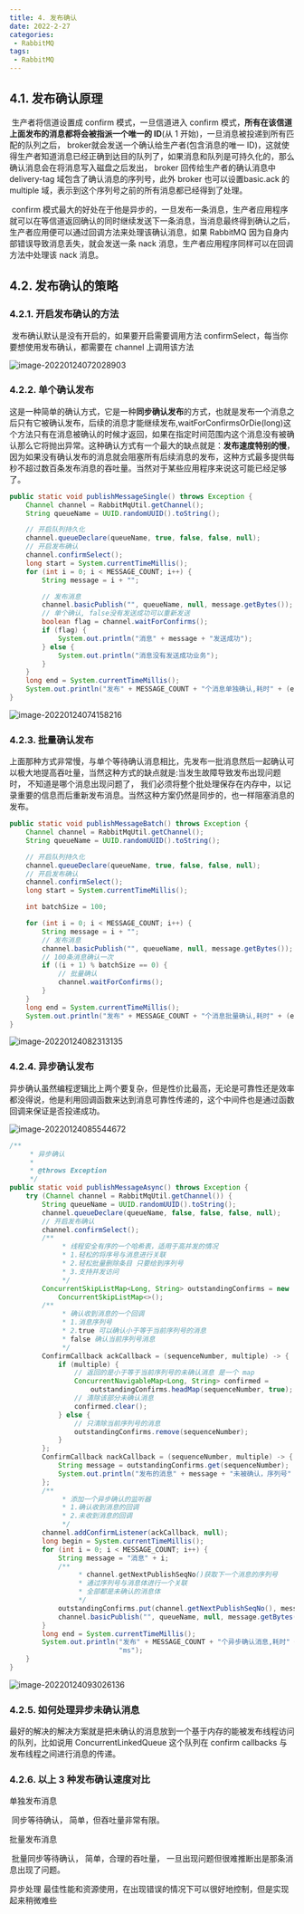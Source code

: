 ```yaml
---
title: 4. 发布确认
date: 2022-2-27
categories:
 - RabbitMQ
tags:
 - RabbitMQ
---
```


## 4.1. 发布确认原理

​		生产者将信道设置成 confirm 模式，一旦信道进入 confirm 模式，**所有在该信道上面发布的消息都将会被指派一个唯一的 ID**(从 1 开始)，一旦消息被投递到所有匹配的队列之后， broker就会发送一个确认给生产者(包含消息的唯一 ID)，这就使得生产者知道消息已经正确到达目的队列了，如果消息和队列是可持久化的，那么确认消息会在将消息写入磁盘之后发出， broker 回传给生产者的确认消息中 delivery-tag 域包含了确认消息的序列号，此外 broker 也可以设置basic.ack 的 multiple 域，表示到这个序列号之前的所有消息都已经得到了处理。

​		confirm 模式最大的好处在于他是异步的，一旦发布一条消息，生产者应用程序就可以在等信道返回确认的同时继续发送下一条消息，当消息最终得到确认之后，生产者应用便可以通过回调方法来处理该确认消息，如果 RabbitMQ 因为自身内部错误导致消息丢失，就会发送一条 nack 消息，生产者应用程序同样可以在回调方法中处理该 nack 消息。

## 4.2. 发布确认的策略  

### 4.2.1. 开启发布确认的方法

​		发布确认默认是没有开启的，如果要开启需要调用方法 confirmSelect，每当你要想使用发布确认，都需要在 channel 上调用该方法  

![image-20220124072028903](https://www.coderdu.tech/image/image-20220124072028903.png)

### 4.2.2. 单个确认发布

​		这是一种简单的确认方式，它是一种**同步确认发布**的方式，也就是发布一个消息之后只有它被确认发布，后续的消息才能继续发布,waitForConfirmsOrDie(long)这个方法只有在消息被确认的时候才返回，如果在指定时间范围内这个消息没有被确认那么它将抛出异常。
​		这种确认方式有一个最大的缺点就是：**发布速度特别的慢**， 因为如果没有确认发布的消息就会阻塞所有后续消息的发布，这种方式最多提供每秒不超过数百条发布消息的吞吐量。当然对于某些应用程序来说这可能已经足够了。  

```java
public static void publishMessageSingle() throws Exception {
    Channel channel = RabbitMqUtil.getChannel();
    String queueName = UUID.randomUUID().toString();

    // 开启队列持久化
    channel.queueDeclare(queueName, true, false, false, null);
    // 开启发布确认
    channel.confirmSelect();
    long start = System.currentTimeMillis();
    for (int i = 0; i < MESSAGE_COUNT; i++) {
        String message = i + "";

        // 发布消息
        channel.basicPublish("", queueName, null, message.getBytes());
        // 单个确认, false没有发送成功可以重新发送
        boolean flag = channel.waitForConfirms();
        if (flag) {
            System.out.println("消息" + message + "发送成功");
        } else {
            System.out.println("消息没有发送成功业务");
        }
    }
    long end = System.currentTimeMillis();
    System.out.println("发布" + MESSAGE_COUNT + "个消息单独确认,耗时" + (end - start) + "ms");
}
```

![image-20220124074158216](https://www.coderdu.tech/image/image-20220124074158216.png)

### 4.2.3. 批量确认发布

​		上面那种方式非常慢，与单个等待确认消息相比，先发布一批消息然后一起确认可以极大地提高吞吐量，当然这种方式的缺点就是:当发生故障导致发布出现问题时， 不知道是哪个消息出现问题了， 我们必须将整个批处理保存在内存中，以记录重要的信息而后重新发布消息。当然这种方案仍然是同步的，也一样阻塞消息的发布。  

```java
public static void publishMessageBatch() throws Exception {
    Channel channel = RabbitMqUtil.getChannel();
    String queueName = UUID.randomUUID().toString();

    // 开启队列持久化
    channel.queueDeclare(queueName, true, false, false, null);
    // 开启发布确认
    channel.confirmSelect();
    long start = System.currentTimeMillis();

    int batchSize = 100;

    for (int i = 0; i < MESSAGE_COUNT; i++) {
        String message = i + "";
        // 发布消息
        channel.basicPublish("", queueName, null, message.getBytes());
        // 100条消息确认一次
        if ((i + 1) % batchSize == 0) {
            // 批量确认
            channel.waitForConfirms();
        }
    }
    long end = System.currentTimeMillis();
    System.out.println("发布" + MESSAGE_COUNT + "个消息批量确认,耗时" + (end - start) + "ms");
}
```

![image-20220124082313135](https://www.coderdu.tech/image/image-20220124082313135.png)

### 4.2.4. 异步确认发布

​		异步确认虽然编程逻辑比上两个要复杂，但是性价比最高，无论是可靠性还是效率都没得说，他是利用回调函数来达到消息可靠性传递的，这个中间件也是通过函数回调来保证是否投递成功。

![image-20220124085544672](https://www.coderdu.tech/image/image-20220124085544672.png)

```java
/**
     * 异步确认
     *
     * @throws Exception
     */
public static void publishMessageAsync() throws Exception {
    try (Channel channel = RabbitMqUtil.getChannel()) {
        String queueName = UUID.randomUUID().toString();
        channel.queueDeclare(queueName, false, false, false, null);
        // 开启发布确认
        channel.confirmSelect();
        /**
             * 线程安全有序的一个哈希表，适用于高并发的情况
             * 1.轻松的将序号与消息进行关联
             * 2.轻松批量删除条目 只要给到序列号
             * 3.支持并发访问
             */
        ConcurrentSkipListMap<Long, String> outstandingConfirms = new
            ConcurrentSkipListMap<>();
        /**
             * 确认收到消息的一个回调
             * 1.消息序列号
             * 2.true 可以确认小于等于当前序列号的消息
             * false 确认当前序列号消息
             */
        ConfirmCallback ackCallback = (sequenceNumber, multiple) -> {
            if (multiple) {
                // 返回的是小于等于当前序列号的未确认消息 是一个 map
                ConcurrentNavigableMap<Long, String> confirmed =
                    outstandingConfirms.headMap(sequenceNumber, true);
                // 清除该部分未确认消息
                confirmed.clear();
            } else {
                // 只清除当前序列号的消息
                outstandingConfirms.remove(sequenceNumber);
            }
        };
        ConfirmCallback nackCallback = (sequenceNumber, multiple) -> {
            String message = outstandingConfirms.get(sequenceNumber);
            System.out.println("发布的消息" + message + "未被确认，序列号" + sequenceNumber);
        };
        /**
             * 添加一个异步确认的监听器
             * 1.确认收到消息的回调
             * 2.未收到消息的回调
             */
        channel.addConfirmListener(ackCallback, null);
        long begin = System.currentTimeMillis();
        for (int i = 0; i < MESSAGE_COUNT; i++) {
            String message = "消息" + i;
            /**
                 * channel.getNextPublishSeqNo()获取下一个消息的序列号
                 * 通过序列号与消息体进行一个关联
                 * 全部都是未确认的消息体
                 */
            outstandingConfirms.put(channel.getNextPublishSeqNo(), message);
            channel.basicPublish("", queueName, null, message.getBytes());
        }
        long end = System.currentTimeMillis();
        System.out.println("发布" + MESSAGE_COUNT + "个异步确认消息,耗时" + (end - begin) +
                           "ms");
    }
}
```

![image-20220124093026136](https://www.coderdu.tech/image/image-20220124093026136.png)

### 4.2.5. 如何处理异步未确认消息

​		最好的解决的解决方案就是把未确认的消息放到一个基于内存的能被发布线程访问的队列，比如说用 ConcurrentLinkedQueue 这个队列在 confirm callbacks 与发布线程之间进行消息的传递。  

### 4.2.6. 以上 3 种发布确认速度对比

单独发布消息

​		同步等待确认， 简单，但吞吐量非常有限。

批量发布消息

​		批量同步等待确认， 简单，合理的吞吐量， 一旦出现问题但很难推断出是那条消息出现了问题。

异步处理
		最佳性能和资源使用，在出现错误的情况下可以很好地控制，但是实现起来稍微难些  
